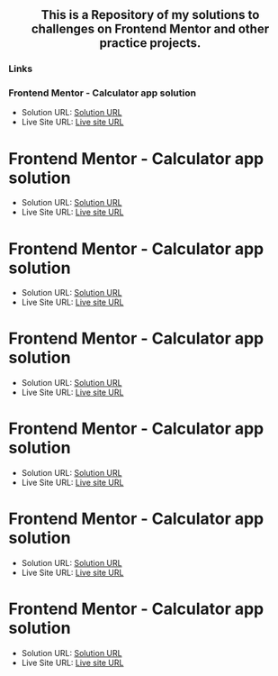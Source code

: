 
# 

  <h2 align="center">This is a Repository of my solutions to challenges on Frontend Mentor and other practice projects.</h2>




### Links

<h3>Frontend Mentor - Calculator app solution</h3>

- Solution URL: [Solution URL](https://your-solution-url.com)
- Live Site URL: [Live site URL]( https://dom-iha.github.io/Calculator-app/)


# Frontend Mentor - Calculator app solution

- Solution URL: [Solution URL](https://your-solution-url.com)
- Live Site URL: [Live site URL]( https://dom-iha.github.io/Calculator-app/)


# Frontend Mentor - Calculator app solution

- Solution URL: [Solution URL](https://your-solution-url.com)
- Live Site URL: [Live site URL]( https://dom-iha.github.io/Calculator-app/)


# Frontend Mentor - Calculator app solution

- Solution URL: [Solution URL](https://your-solution-url.com)
- Live Site URL: [Live site URL]( https://dom-iha.github.io/Calculator-app/)


# Frontend Mentor - Calculator app solution

- Solution URL: [Solution URL](https://your-solution-url.com)
- Live Site URL: [Live site URL]( https://dom-iha.github.io/Calculator-app/)


# Frontend Mentor - Calculator app solution

- Solution URL: [Solution URL](https://your-solution-url.com)
- Live Site URL: [Live site URL]( https://dom-iha.github.io/Calculator-app/)


# Frontend Mentor - Calculator app solution

- Solution URL: [Solution URL](https://your-solution-url.com)
- Live Site URL: [Live site URL]( https://dom-iha.github.io/Calculator-app/)
